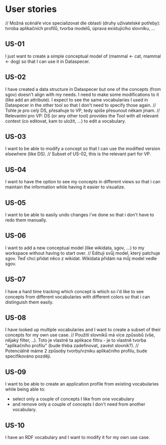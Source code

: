 # User stories
// Možná scénáře více specializovat dle oblastí (druhy uživatelské potřeby): tvroba aplikačních profilů, tvorba modelů, úprava existujícího slovníku, ...

## US-01
I just want to create a simple conceptual model of (mammal <- cat, mammal <- dog) so that I can use it in Dataspecer.

## US-02
I have created a data structure in Dataspecer but one of the concepts (from sgov) doesn't align with my needs.
I need to make some modifications to it (like add an attribute).
I expect to see the same vocabularies I used in Dataspecer in the other tool so that I don't need to specify those again.
// Tohle je pro celý DS, přesahuje to VP, tedy spíše přesunout někam jinam.
// Relevantni pro VP: DS (or any other tool) provides the Tool with all relevant context (co editovat, kam to uložit, ...) to edit a vocabulary.

## US-03
I want to be able to modify a concept so that I can use the modified version elsewhere (like DS).
// Subset of US-02, this is the relevant part for VP.

## US-04
I want to have the option to see my concepts in different views so that i can maintain the information while having it easier to visualize.

## US-05
I want to be able to easily undo changes i've done so that i don't have to redo them manually.

## US-06
I want to add a new conceptual model (like wikidata, sgov, ...) to my workspace without having to start over.
// Edituji svůj model, který patchuje sgov. Teď chci přidat něco z wikidat. Wikidata přidám na můj model vedle sgov.

## US-07
I have a hard time tracking which concept is which so i'd like to see concepts from different vocabularies with different colors so that i can distinguish them easily.

## US-08
I have looked up multiple vocabularies and I want to create a subset of their concepts for my own use case.
// Použití slovníků má více způsobů (vše, nějaký filter, ..). Toto je vlastně ta aplikace filtru - je to vlastně tvorba "aplikačního profilu" (bude třeba zadefinovat, zavést slovník?).
// Potenciálně máme 2 způsoby tvorby/vzniku aplikačního profilu, bude specifikováno později.

## US-09
I want to be able to create an application profile from existing vocabularies while being able to:
- select only a couple of concepts I like from one vocabulary
- and remove only a couple of concepts I don't need from another vocabulary.

## US-10
I have an RDF vocabulary and I want to modify it for my own use case.
